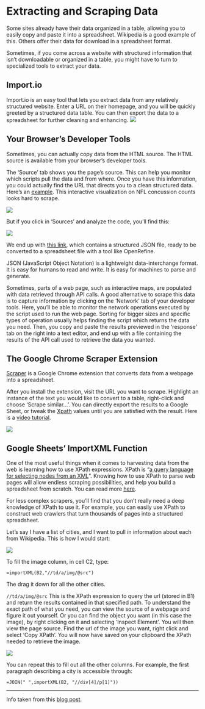 # Extracting and Scraping Data

Some sites already have their data organized in a table, allowing you to easily copy and paste it into a spreadsheet. Wikipedia is a good example of this. Others offer their data for download in a spreadsheet format. <br>

Sometimes, if you come across a website with structured information that isn’t downloadable or organized in a table, you might have to turn to specialized tools to extract your data.

## Import.io

<a hreh="https://import.io">Import.io</a> is an easy tool that lets you extract data from any relatively structured website. Enter a URL on their homepage, and you will be quickly greeted by a structured data table. You can then export the data to a spreadsheet for further cleaning and enhancing.
<img src="https://silk-blog.s3.amazonaws.com/blogpost-images/magick.png">

## Your Browser’s Developer Tools

Sometimes, you can actually copy data from the HTML source. The HTML source is available from your browser’s developer tools.<br>

The ‘Source’ tab shows you the page’s source. This can help you monitor which scripts pull the data and from where. Once you have this information, you could actually find the URL that directs you to a clean structured data. Here’s an <a href="http://apps.frontline.org/concussion-watch/#players_2014">example</a>. This interactive visualization on NFL concussion counts looks hard to scrape.

<img src="https://silk-blog.s3.amazonaws.com/blogpost-images/datapostpart1-1.png">

But if you click in ‘Sources’ and analyze the code, you’ll find this:

<img src="https://silk-blog.s3.amazonaws.com/blogpost-images/datapostpart1-2.png">

We end up with <a href="http://www.pbs.org/wgbh/pages/frontline/js/data/concussions/automated_newer.json">this link</a>, which contains a structured JSON file, ready to be converted to a spreadsheet file with a tool like OpenRefine.<br>

JSON (JavaScript Object Notation) is a lightweight data-interchange format. It is easy for humans to read and write. It is easy for machines to parse and generate.<br>

Sometimes, parts of a web page, such as interactive maps, are populated with data retrieved through API calls. A good alternative to scrape this data is to capture information by clicking on the ‘Network’ tab of your developer tools. Here, you’ll be able to monitor the network operations executed by the script used to run the web page. Sorting for bigger sizes and specific types of operation usually helps finding the script which returns the data you need. Then, you copy and paste the results previewed in the ‘response’ tab on the right into a text editor, and end up with a file containing the results of the API call used to retrieve the data you wanted.

## The Google Chrome Scraper Extension

<a href="https://mnmldave.github.io/scraper/">Scraper</a> is a Google Chrome extension that converts data from a webpage into a spreadsheet.<br>

After you install the extension, visit the URL you want to scrape. Highlight an instance of the text you would like to convert to a table, right-click and choose ‘Scrape similar…’. You can directly export the results to a Google Sheet, or tweak the <a href="http://www.w3schools.com/xml/xpath_intro.asp">Xpath</a> values until you are satisfied with the result. Here is a <a href="https://www.youtube.com/watch?v=oCp9IcdSpZI&feature=youtu.be">video tutorial</a>.

<img src="https://silk-blog.s3.amazonaws.com/blogpost-images/datapostpart1-3.png">

## Google Sheets’ ImportXML Function

One of the most useful things when it comes to harvesting data from the web is learning how to use XPath expressions. XPath is “<a href="https://en.wikipedia.org/wiki/XPath">a query language for selecting nodes from an XML</a>”. Knowing how to use XPath to parse web pages will allow endless scraping possibilities, and help you build a spreadsheet from scratch. You can read more <a href="http://archive.oreilly.com/pub/a/perl/excerpts/system-admin-with-perl/ten-minute-xpath-utorial.html">here</a>.

For less complex scrapers, you’ll find that you don’t really need a deep knowledge of XPath to use it. For example, you can easily use XPath to construct web crawlers that turn thousands of pages into a structured spreadsheet.<br>

Let’s say I have a list of cities, and I want to pull in information about each from Wikipedia. This is how I would start:

<img src="https://silk-blog.s3.amazonaws.com/blogpost-images/datapostpart1-4.png">

To fill the image column, in cell C2, type:

```=importXML(B2,"//td/a/img/@src")```

The drag it down for all the other cities.

```//td/a/img/@src``` 
This is the XPath expression to query the url (stored in B1) and return the results contained in that specified path. To understand the exact path of what you need, you can view the source of a webpage and figure it out yourself. Or you can find the object you want (in this case the image), by right clicking on it and selecting ‘Inspect Element’. You will then view the page source. Find the url of the image you want, right click and select ‘Copy XPath’. You will now have saved on your clipboard the XPath needed to retrieve the image.

<img src="https://silk-blog.s3.amazonaws.com/blogpost-images/datapostpart1-5.png">

You can repeat this to fill out all the other columns. For example, the first paragraph describing a city is accessible through:

```=JOIN(" ",importXML(B2, "//div[4]/p[1]"))```

--------

Info taken from this <a href="http://blog.silk.co/post/142737643047/data-journalism-tools-part-1-extracting-and">blog post</a>.


